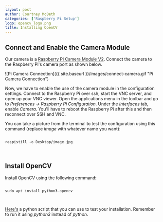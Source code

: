 ```yaml
---
layout: post
author: Courtney McBeth
categories: ['Raspberry Pi Setup']
logo: opencv_logo.png
title: Installing OpenCV
---
```


<link rel="stylesheet" href="{{site.baseurl}}/css/code_styles/hybrid.css">
<script src="{{site.baseurl}}/js/highlight.pack.js"></script>
<script>hljs.initHighlightingOnLoad();</script>


## Connect and Enable the Camera Module

Our camera is a [Raspberry Pi Camera Module V2](https://www.raspberrypi.org/products/camera-module-v2/). Connect the camera to the Raspberry Pi's camera port as shown below.

![Pi Camera Connection]({{ site.baseurl }}/images/connect-camera.gif "Pi Camera Connection")

Now, we have to enable the use of the camera module in the configuration settings. Connect to the Raspberry Pi over ssh, start the VNC server, and open up your VNC viewer. Open the applications menu in the toolbar and go to _Preferences -> Raspberry Pi Configuration_. Under the _Interfaces_ tab, enable _Camera_. You'll have to reboot the Raspberry Pi after this and then reconnect over SSH and VNC.

You can take a picture from the terminal to test the configuration using this command (replace _image_ with whatever name you want):

<pre>
<code class="shell">
raspistill -o Desktop/image.jpg

</code>
</pre>

## Install OpenCV

Install OpenCV using the following command:

<pre>
<code class="shell">
sudo apt install python3-opencv

</code>
</pre>

[Here's](https://www.geeksforgeeks.org/python-opencv-capture-video-from-camera/) a python script that you can use to test your installation. Remember to run it using _python3_ instead of _python_.